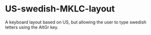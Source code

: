 # US-swedish-MKLC-layout
A keyboard layout based on US, but allowing the user to type swedish letters using the AltGr key.

